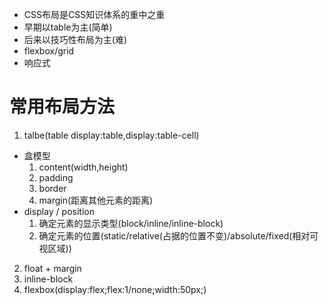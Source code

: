 * CSS布局是CSS知识体系的重中之重
* 早期以table为主(简单)
* 后来以技巧性布局为主(难)
* flexbox/grid
* 响应式

# 常用布局方法
1. talbe(table  display:table,display:table-cell)

* 盒模型
   1. content(width,height) 
   2. padding 
   3. border
   4. margin(距离其他元素的距离)
 * display / position
    1. 确定元素的显示类型(block/inline/inline-block)
    2. 确定元素的位置(static/relative(占据的位置不变)/absolute/fixed(相对可视区域))
2. float + margin
3. inline-block
4. flexbox(display:flex;flex:1/none;width:50px;)